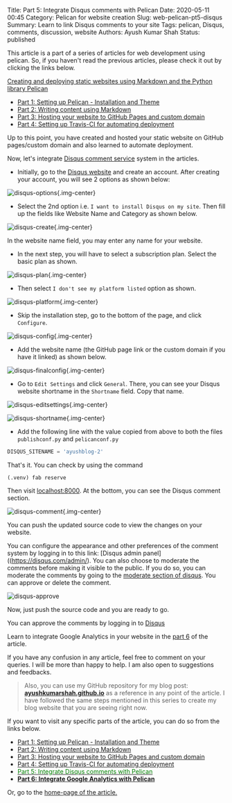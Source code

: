 Title: Part 5: Integrate Disqus comments with Pelican
Date: 2020-05-11 00:45
Category: Pelican for website creation
Slug: web-pelican-pt5-disqus
Summary: Learn to link Disqus comments to your site
Tags: pelican, Disqus, comments, discussion, website
Authors: Ayush Kumar Shah
Status: published

This article is a part of a series of articles for web development using pelican. So, if you haven't read the previous
articles, please check it out by clicking the links below.

[Creating and deploying static websites using Markdown and the Python library Pelican](https://shahayush.com/2020/03/web-pelican-intro)

- [Part 1: Setting up Pelican - Installation and Theme](https://shahayush.com/2020/03/web-pelican-pt1-setup)
- [Part 2: Writing content using Markdown](https://shahayush.com/2020/03/web-pelican-pt2-markdown)
- [Part 3: Hosting your website to GitHub Pages and custom domain](https://shahayush.com/2020/03/web-pelican-pt3-hosting)
- [Part 4: Setting up Travis-CI for automating deployment](https://shahayush.com/2020/05/web-pelican-pt4-travisci)

Up to this point, you have created and hosted your static website on GitHub pages/custom domain and also learned to automate deployment.

Now, let's integrate [Disqus comment service]((https://disqus.com/)) system in the articles.

- Initially, go to the [Disqus website]((https://disqus.com/)) and create an account. After creating your account, you will see 2 options as shown below:

![disqus-options](/images/disqus-options.png){.img-center}

- Select the 2nd option i.e. `I want to install Disqus on my site`. Then fill up the fields like Website Name and Category as shown below.

![disqus-create](/images/disqus-create.png){.img-center}

In the website name field, you may enter any name for your website.

- In the next step, you will have to select a subscription plan. Select the basic plan as shown.

![disqus-plan](/images/disqus-plan.png){.img-center}

- Then select `I don't see my platform listed` option as shown.

![disqus-platform](/images/disqus-platform.png){.img-center}

- Skip the installation step, go to the bottom of the page, and click `Configure`.

![disqus-config](/images/disqus-config.png){.img-center}

- Add the website name (the GitHub page link or the custom domain if you have it linked) as shown below. 

![disqus-finalconfig](/images/disqus-finalconfig.png){.img-center}

- Go to `Edit Settings` and click `General`. There, you can see your Disqus website shortname in the `Shortname` field. Copy that name.

![disqus-editsettings](/images/disqus-editsettings.png){.img-center}

![disqus-shortname](/images/disqus-shortname.png){.img-center}

- Add the following line with the value copied from above to both the files `publishconf.py` and `pelicanconf.py`

```python
DISQUS_SITENAME = 'ayushblog-2'
```

That's it. You can check by using the command

```console
(.venv) fab reserve
```

Then visit [localhost:8000](localhost:8000). At the bottom, you can see the Disqus comment section.

![disqus-comment](/images/disqus-comment.png){.img-center}

You can push the updated source code to view the changes on your website.

You can configure the appearance and other preferences of the comment system by logging in to this link: [Disqus admin panel]((https://disqus.com/admin/). You can also choose to moderate the comments before making it visible to the public. If you do so, you can moderate the comments by going to the [moderate section of disqus](https://disqus.com/admin/moderate/). You can approve or delete the comment. 

![disqus-approve](/images/disqus-approve.png)

Now, just push the source code and you are ready to go.

You can approve the comments by logging in to [Disqus](https://disqus.com/)

Learn to integrate Google Analytics in your website in the [part
6](https://shahayush.com/2020/03/web-pelican-pt6-analytics) of the article.

If you have any confusion in any article, feel free to comment on your queries. I will be more than happy to help. I am
also open to suggestions and feedbacks.  

>Also, you can use my GitHub repository for my blog post: [**ayushkumarshah.github.io**](https://github.com/ayushkumarshah/ayushkumarshah.github.io) as a
reference in any point of the article. I have followed the same steps mentioned in this series to create my blog
website that you are seeing right now.

If you want to visit any specific parts of the article, you can do so from the links below.

- [Part 1: Setting up Pelican - Installation and Theme](https://shahayush.com/2020/03/web-pelican-pt1-setup)
- [Part 2: Writing content using Markdown](https://shahayush.com/2020/03/web-pelican-pt2-markdown)
- [Part 3: Hosting your website to GitHub Pages and custom domain](https://shahayush.com/2020/03/web-pelican-pt3-hosting)
- [Part 4: Setting up Travis-CI for automating deployment](https://shahayush.com/2020/05/web-pelican-pt4-travisci)
- [<span style="color:green">Part 5: Integrate Disqus comments with Pelican</span>](https://shahayush.com/2020/05/web-pelican-pt5-disqus)
- [**Part 6: Integrate Google Analytics with Pelican**](https://shahayush.com/2020/05/web-pelican-pt6-analytics)

Or, go to the [home-page of the article.](https://shahayush.com/2020/03/web-pelican-intro)
